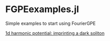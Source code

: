 # FGPEexamples.jl
Simple examples to start using FourierGPE

[1d harmonic potential: imprinting a dark soliton](docs/html/1dharmonic.html)
